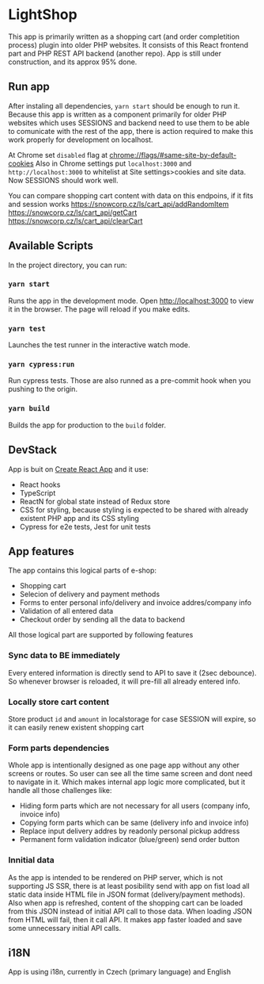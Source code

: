 # LightShop

This app is primarily written as a shopping cart (and order completition process) plugin into older PHP websites.
It consists of this React frontend part and PHP REST API backend (another repo). App is still under construction, and its approx 95% done.

## Run app

After instaling all dependencies, `yarn start` should be enough to run it.
Because this app is written as a component primarily for older PHP websites which uses SESSIONS and backend need to use them to be able to comunicate with the rest of the app, there is action required to make this work properly for development on localhost.

At Chrome set `disabled` flag at [chrome://flags/#same-site-by-default-cookies](chrome://flags/#same-site-by-default-cookies)
Also in Chrome settings put `localhost:3000` and `http://localhost:3000` to whitelist at Site settings>cookies and site data.
Now SESSIONS should work well.

You can compare shopping cart content with data on this endpoins, if it fits and session works
https://snowcorp.cz/ls/cart_api/addRandomItem
https://snowcorp.cz/ls/cart_api/getCart
https://snowcorp.cz/ls/cart_api/clearCart

## Available Scripts

In the project directory, you can run:

### `yarn start`

Runs the app in the development mode.
Open [http://localhost:3000](http://localhost:3000) to view it in the browser.
The page will reload if you make edits.

### `yarn test`

Launches the test runner in the interactive watch mode.

### `yarn cypress:run`

Run cypress tests.
Those are also runned as a pre-commit hook when you pushing to the origin.

### `yarn build`

Builds the app for production to the `build` folder.

## DevStack

App is buit on [Create React App](https://github.com/facebook/create-react-app) and it use:

- React hooks
- TypeScript
- ReactN for global state instead of Redux store
- CSS for styling, because styling is expected to be shared with already existent PHP app and its CSS styling
- Cypress for e2e tests, Jest for unit tests

## App features

The app contains this logical parts of e-shop:

- Shopping cart
- Selecion of delivery and payment methods
- Forms to enter personal info/delivery and invoice addres/company info
- Validation of all entered data
- Checkout order by sending all the data to backend

All those logical part are supported by following features

### Sync data to BE immediately

Every entered information is directly send to API to save it (2sec debounce).
So whenever browser is reloaded, it will pre-fill all already entered info.

### Locally store cart content

Store product `id` and `amount` in localstorage for case SESSION will expire, so it can easily renew existent shopping cart

### Form parts dependencies

Whole app is intentionally designed as one page app without any other screens or routes.
So user can see all the time same screen and dont need to navigate in it.
Which makes internal app logic more complicated, but it handle all those challenges like:

- Hiding form parts which are not necessary for all users (company info, invoice info)
- Copying form parts which can be same (delivery info and invoice info)
- Replace input delivery addres by readonly personal pickup address
- Permanent form validation indicator (blue/green) send order button

### Innitial data

As the app is intended to be rendered on PHP server, which is not supporting JS SSR, there is at least posibility send with app on fist load all static data inside HTML file in JSON format (delivery/payment methods). Also when app is refreshed, content of the shopping cart can be loaded from this JSON instead of initial API call to those data. When loading JSON from HTML will fail, then it call API. It makes app faster loaded and save some unnecessary initial API calls.

## i18N

App is using i18n, currently in Czech (primary language) and English

